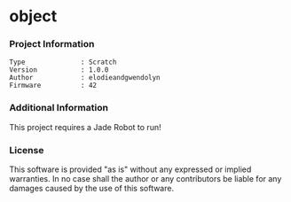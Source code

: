 object
================



### Project Information
```
Type              : Scratch
Version           : 1.0.0
Author            : elodieandgwendolyn
Firmware          : 42
```

### Additional Information
This project requires a Jade Robot to run!

### License
This software is provided "as is" without any expressed or implied warranties.  In no case shall the author or any contributors be liable for any damages caused by the use of this software.

